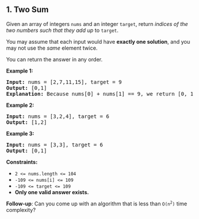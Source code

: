 ## 1\. Two Sum

Given an array of integers `nums` and an integer `target`, return *indices of the two numbers such that they add up* to `target`.

You may assume that each input would have **exactly one solution**, and you may not use the *same* element twice.

You can return the answer in any order.

**Example 1:**

<pre>
<strong>Input:</strong> nums = [2,7,11,15], target = 9
<strong>Output:</strong> [0,1]
<strong>Explanation:</strong> Because nums[0] + nums[1] == 9, we return [0, 1].
</pre>

**Example 2:**

<pre>
<strong>Input:</strong> nums = [3,2,4], target = 6
<strong>Output:</strong> [1,2]
</pre>

**Example 3:**

<pre>
<strong>Input:</strong> nums = [3,3], target = 6
<strong>Output:</strong> [0,1]
</pre>

**Constraints:**

- `2 <= nums.length <= 104`
- `-109 <= nums[i] <= 109`
- `-109 <= target <= 109`
- **Only one valid answer exists.**

**Follow-up**: Can you come up with an algorithm that is less than&nbsp;<code>O(n<sup>2</sup>)</code>&nbsp;time complexity?